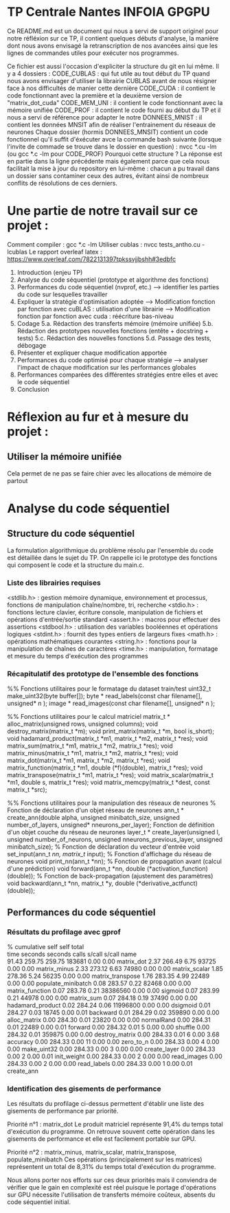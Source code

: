 # TP Centrale Nantes INFOIA GPGPU

Ce README.md est un document qui nous a servi de support originel pour notre réfléxion sur ce TP, il contient quelques débuts d'analyse, la manière dont nous avons envisagé la retranscription de nos avancées ainsi que les lignes de commandes utiles pour exécuter nos programmes.

Ce fichier est aussi l'occasion d'expliciter la structure du git en lui même.
Il y a 4 dossiers :
CODE_CUBLAS : qui fut utile au tout début du TP quand nous avons envisager d'utiliser la librairie CUBLAS avant de nous résigner face à nos difficultés de manier cette dernière
CODE_CUDA : il contient le code fonctionnant avec la première et la deuxième version de "matrix_dot_cuda"
CODE_MEM_UNI : il contient le code fonctionnant avec la mémoire unifiée
CODE_PROF : il contient le code fourni au début du TP et il nous a servi de référence pour adapter le notre
DONNEES_MNIST : il contient les données MNSIT afin de réaliser l'entrainement du réseaux de neurones
Chaque dossier (hormis DONNEES_MNSIT) contient un code fonctionnel qu'il suffit d'éxécuter avce la commande bash suivante (lorsque l'invite de commade se trouve dans le dossier en question) : nvcc *.cu -lm (ou gcc *.c -lm pour CODE_PROF)
Pourquoi cette structure ? La réponse est en partie dans la ligne précédente mais également parce que cela nous facilitait la mise à jour du repository en lui-même : chacun a pu travail dans un dossier sans contaminer ceux des autres, évitant ainsi de nombreux conflits de résolutions de ces derniers.

# Une partie de notre travail sur ce projet :

Comment compiler : gcc *.c -lm
Utiliser cublas : nvcc tests_antho.cu -lcublas
Le rapport overleaf latex : https://www.overleaf.com/7822131397tpkssvjjbshh#3edbfc

1. Introduction (enjeu TP)
2. Analyse du code séquentiel (prototype et algorithme des fonctions)
3. Performances du code séquentiel (nvprof, etc.)
    --> identifier les parties du code sur lesquelles travailler
4. Expliquer la stratégie d'optimisation adoptée
    --> Modification fonction par fonction avec cuBLAS : utilisation d'une librairie
    --> Modification fonction par fonction avec cuda : réécriture bas-niveau
5. Codage
    5.a. Rédaction des transferts mémoire (mémoire unifiée)
    5.b. Rédaction des prototypes nouvelles fonctions (entête + docstring + tests)
    5.c. Rédaction des nouvelles fonctions
    5.d. Passage des tests, débogage
6. Présenter et expliquer chaque modification apportée
7. Performances du code optimisé pour chaque stratégie
    --> analyser l'impact de chaque modification sur les performances globales
8. Performances comparées des différentes stratégies entre elles et avec le code séquentiel
9. Conclusion

# Réflexion au fur et à mesure du projet :

## Utiliser la mémoire unifiée
Cela permet de ne pas se faire chier avec les allocations de mémoire de partout

# Analyse du code séquentiel

## Structure du code séquentiel

La formulation algorithmique du problème résolu par l'ensemble du code est détaillée dans le sujet du TP.
On rappelle ici le prototype des fonctions qui composent le code et la structure du main.c.

### Liste des librairies requises

<stdlib.h>  : gestion mémoire dynamique, environnement et processus, fonctions de manipulation chaîne/nombre, tri, recherche
<stdio.h>   : fonctions lecture clavier, écriture console, manipulation de fichiers et opérations d'entrée/sortie standard
<assert.h>  : macros pour effectuer des assertions
<stdbool.h> : utilisation des variables booléennes et opérations logiques
<stdint.h>  : fournit des types entiers de largeurs fixes
<math.h>    : opérations mathématiques courantes
<string.h>  : fonctions pour la manipulation de chaînes de caractères
<time.h>    : manipulation, formatage et mesure du temps d'exécution des programmes

### Récapitulatif des prototype de l'ensemble des fonctions

%% Fonctions utilitaires pour le formatage du dataset train/test
uint32_t    make_uint32(byte buffer[]);
byte *      read_labels(const char filename[], unsigned* n );
image *     read_images(const char filename[], unsigned* n );

%% Fonctions utilitaires pour le calcul matriciel
matrix_t *  alloc_matrix(unsigned rows, unsigned columns);
void        destroy_matrix(matrix_t *m);
void        print_matrix(matrix_t *m, bool is_short);
void        hadamard_product(matrix_t *m1, matrix_t *m2, matrix_t *res);
void        matrix_sum(matrix_t *m1, matrix_t *m2, matrix_t *res);
void        matrix_minus(matrix_t *m1, matrix_t *m2, matrix_t *res);
void        matrix_dot(matrix_t *m1, matrix_t *m2, matrix_t *res);
void        matrix_function(matrix_t *m1, double (*f)(double), matrix_t *res);
void        matrix_transpose(matrix_t *m1, matrix_t *res);
void        matrix_scalar(matrix_t *m1, double s, matrix_t *res);
void        matrix_memcpy(matrix_t *dest, const matrix_t *src);

%% Fonctions utilitaires pour la manipulation des réseaux de neurones
% Fonction de déclaration d'un objet réseau de neurones
ann_t *     create_ann(double alpha, unsigned minibatch_size, unsigned number_of_layers, unsigned* nneurons_per_layer);
Fonction de définition d'un objet couche du réseau de neurones
layer_t *   create_layer(unsigned l, unsigned number_of_neurons, unsigned nneurons_previous_layer, unsigned minibatch_size);
% Fonction de déclaration du vecteur d'entrée
void        set_input(ann_t *nn, matrix_t* input);
% Fonction d'affichage du réseau de neurones
void        print_nn(ann_t *nn);
% Fonction de propagation avant (calcul d'une prédiction)
void        forward(ann_t *nn, double (*activation_function)(double));
% Fonction de back-propagation (ajustement des paramètres)
void        backward(ann_t *nn, matrix_t *y, double (*derivative_actfunct)(double));

## Performances du code séquentiel

### Résultats du profilage avec gprof

  %   cumulative   self              self     total           
 time   seconds   seconds    calls   s/call   s/call  name    
 91.43    259.75   259.75   183681     0.00     0.00  matrix_dot
  2.37    266.49     6.75    93725     0.00     0.00  matrix_minus
  2.33    273.12     6.63    74980     0.00     0.00  matrix_scalar
  1.85    278.36     5.24    56235     0.00     0.00  matrix_transpose
  1.76    283.35     4.99    22489     0.00     0.00  populate_minibatch
  0.08    283.57     0.22    82468     0.00     0.00  matrix_function
  0.07    283.78     0.21 38386560     0.00     0.00  sigmoid
  0.07    283.99     0.21    44978     0.00     0.00  matrix_sum
  0.07    284.18     0.19    37490     0.00     0.00  hadamard_product
  0.02    284.24     0.06 11996800     0.00     0.00  dsigmoid
  0.01    284.27     0.03    18745     0.00     0.01  backward
  0.01    284.29     0.02   359890     0.00     0.00  alloc_matrix
  0.00    284.30     0.01    23820     0.00     0.00  normalRand
  0.00    284.31     0.01    22489     0.00     0.01  forward
  0.00    284.32     0.01        5     0.00     0.00  shuffle
  0.00    284.32     0.01   359875     0.00     0.00  destroy_matrix
  0.00    284.33     0.01        6     0.00     3.68  accuracy
  0.00    284.33     0.00       11     0.00     0.00  zero_to_n
  0.00    284.33     0.00        4     0.00     0.00  make_uint32
  0.00    284.33     0.00        3     0.00     0.00  create_layer
  0.00    284.33     0.00        2     0.00     0.01  init_weight
  0.00    284.33     0.00        2     0.00     0.00  read_images
  0.00    284.33     0.00        2     0.00     0.00  read_labels
  0.00    284.33     0.00        1     0.00     0.01  create_ann

### Identification des gisements de performance

Les résultats du profilage ci-dessus permettent d'établir une liste des gisements de performance par priorité.

Priorité n°1 : matrix_dot
    Le produit matriciel représente 91,4% du temps total d'exécution du programme. On retrouve souvent cette opération dans les gisements de performance et elle est facilement portable sur GPU.

Priorité n°2 : matrix_minus, matrix_scalar, matrix_transpose, populate_minibatch
    Ces opérations (principalement sur les matrices) représentent un total de 8,31% du temps total d'exécution du programme.

Nous allons porter nos efforts sur ces deux priorités mais il conviendra de vérifier que le gain en complexité est réel puisque le portage d'opérations sur GPU nécessite l'utilisation de transferts mémoire coûteux, absents du code séquentiel initial.
